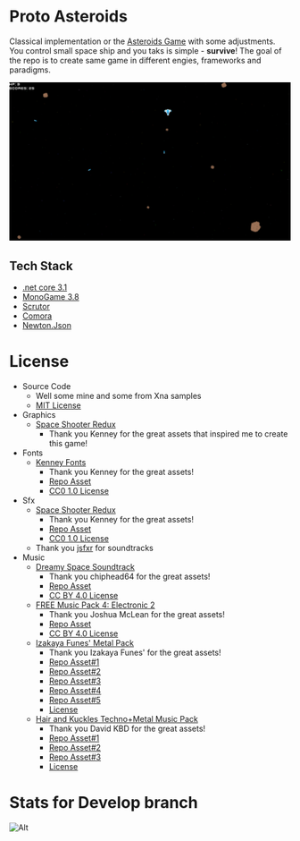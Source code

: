 # Proto Asteroids

Classical implementation or the [Asteroids Game](https://en.wikipedia.org/wiki/Asteroids_(video_game)) with some adjustments. You control small space ship and you taks is simple - **survive**! The goal of the repo is to create same game in different engies, frameworks and paradigms.

![Game Screenshot](doc/game-screenshot.png)

## Tech Stack
* [.net core 3.1](https://dotnet.microsoft.com/download/dotnet/3.1)
* [MonoGame 3.8](https://www.monogame.net/downloads/)
* [Scrutor](https://github.com/khellang/Scrutor)
* [Comora](https://github.com/dotnet-ad/Comora)
* [Newton.Json](https://www.newtonsoft.com/json)

# License
* Source Code
    * Well some mine and some from Xna samples 
    * [MIT License](LICENSE)
* Graphics
  * [Space Shooter Redux](https://kenney.nl/assets/space-shooter-redux) 
    * Thank you Kenney for the great assets that inspired me to create this game!
* Fonts
  * [Kenney Fonts](https://kenney.nl/assets/kenney-fonts)
    * Thank you Kenney for the great assets!
    * [Repo Asset](content/fonts/kenney-future.font.ttf)
    * [CC0 1.0 License](https://creativecommons.org/publicdomain/zero/1.0/)
* Sfx
  * [Space Shooter Redux](https://kenney.nl/assets/space-shooter-redux)
    * Thank you Kenney for the great assets!
    * [Repo Asset](content/sounds/laser.sound.ogg)
    * [CC0 1.0 License](https://creativecommons.org/publicdomain/zero/1.0/)
  * Thank you [jsfxr](https://sfxr.me/) for soundtracks 
* Music
    * [Dreamy Space Soundtrack](https://chiphead64.itch.io/dreamy-space-soundtrack)
      * Thank you chiphead64 for the great assets!
      * [Repo Asset](content/music/menu.song.mp3)
      * [CC BY 4.0 License](https://creativecommons.org/licenses/by/4.0/)
    * [FREE Music Pack 4: Electronic 2](https://joshua-mclean.itch.io/free-music-pack-4)
      * Thank you Joshua McLean for the great assets!
      * [Repo Asset](content/music/game1.song.mp3)
      * [CC BY 4.0 License](https://creativecommons.org/licenses/by/4.0/)
    * [Izakaya Funes' Metal Pack](https://polarnyne.itch.io/izakaya-funes-metal-pack)
      * Thank you Izakaya Funes' for the great assets!
      * [Repo Asset#1](content/music/game2.song.wav)
      * [Repo Asset#2](content/music/game3.song.wav)
      * [Repo Asset#3](content/music/game4.song.wav)
      * [Repo Asset#4](content/music/game5.song.wav)
      * [Repo Asset#5](content/music/game6.song.wav)
      * [License](https://polarnyne.itch.io/izakaya-funes-metal-pack)
    * [Hair and Kuckles Techno+Metal Music Pack](https://davidkbd.itch.io/hair-and-kuckles-technometal-music-pack)
        * Thank you David KBD for the great assets!
        * [Repo Asset#1](content/music/game7.song.ogg)
        * [Repo Asset#2](content/music/game8.song.ogg)
        * [Repo Asset#3](content/music/game9.song.ogg)
        * [License](https://davidkbd.itch.io/hair-and-kuckles-technometal-music-pack)

# Stats for Develop branch
![Alt](https://repobeats.axiom.co/api/embed/9a8de0842d8cfbbd5b8060014b6e632a4944a3a1.svg "Repobeats analytics image")